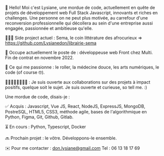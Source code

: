 👋 Hello! Moi c'est Lysiane, une mordue de code, actuellement en quête de projets de développement web Full Stack Javascript, innovants et riches en challenges. Une personne on ne peut plus motivée, au carrefour d'une reconversion professionnelle qui décollera au sein d'une entreprise aussi engagée, passionnée et ambitieuse qu'elle.

👩🏾‍💻 Side project actuel  : Sema, le coin littérature des afrocurieux => https://github.com/Lysianedon/librairie-sema 

💼 Occupe actuellement le poste de : développeuse web Front chez Multi. Fin de contrat en novembre 2022. 

🌱 Ce qui me passionne : le roller, la médecine douce, les arts numériques, le code (of course 🤓).

🙋🏾‍♀️🙋🏼‍♂️💁🏼 : Je suis ouverte aux collaborations sur des projets à impact positifs, quelque soit le sujet. Je suis ouverte et curieuse, so tell me. :)

Une mordue de code, disais-je :

✅ Acquis : Javascript, Vue JS, React, NodeJS, ExpressJS, MongoDB, PostreSQL, HTML5, CSS3, méthode agile, bases de l'algorithmique en Python, Figma, Git, Github, Gitlab.

⏳ En cours : Python, Typescript, Docker

🔜 Prochain projet : le vôtre. Développons-le ensemble. 

✉️ Pour me contacter : don.lysiane@gmail.com Tel : 06 13 18 17 69
